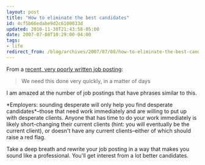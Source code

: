 ```yaml
---
layout: post
title: "How to eliminate the best candidates"
id: 4cf5b66edabe9d2c6100033d
updated: 2010-11-30T21:43:58-05:00
date: 2007-07-08T10:29:00-04:00
tags:
- life
redirect_from: /blog/archives/2007/07/08/how-to-eliminate-the-best-candidates/
---
```


From a [recent, very poorly written job posting](http://rubyrockstars.com/jobs/show/525):

> We need this done very quickly, in a matter of days

I am amazed at the number of job postings that have phrases similar to this.

\*Employers: sounding desperate will only help you find desperate candidates\*–those that need work immediately and are willing to put up with desperate clients. Anyone that has time to do your work immediately is likely short-changing their current clients (hint: you will eventually be the current client), or doesn't have any current clients–either of which should raise a red flag.

Take a deep breath and rewrite your job posting in a way that makes you sound like a professional. You'll get interest from a lot better candidates.
